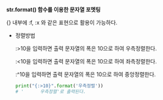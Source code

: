 **str.format() 함수를 이용한 문자열 포멧팅**

{} 내부에 :f, :x 와 같은 표현으로 활용이 가능하다.

* 정렬방법

  :>10을 입력하면 출력 문자열의 폭은 10으로 하여 우측정렬한다.

  :<10을 입력하면 출력 문자열의 폭은 10으로 하여 좌측정렬한다.

  :^10을 입력하면 출력 문자열의 폭은 10으로 하여 중앙정렬한다.

  ```python
  print("{:>10}".format('우측정렬'))
  # '      우측정렬'로 출력된다.
  ```

  

